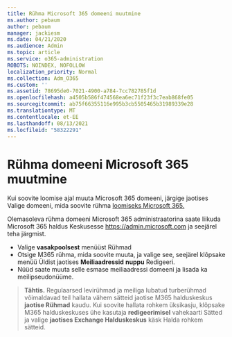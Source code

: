```yaml
---
title: Rühma Microsoft 365 domeeni muutmine
ms.author: pebaum
author: pebaum
manager: jackiesm
ms.date: 04/21/2020
ms.audience: Admin
ms.topic: article
ms.service: o365-administration
ROBOTS: NOINDEX, NOFOLLOW
localization_priority: Normal
ms.collection: Adm_O365
ms.custom: ''
ms.assetid: 78695de0-7021-4900-a784-7cc782785f1d
ms.openlocfilehash: a4505b586f474568ea6ec71f23f3c7eab868fe05
ms.sourcegitcommit: ab75f66355116e995b3cb5505465b31989339e28
ms.translationtype: MT
ms.contentlocale: et-EE
ms.lasthandoff: 08/13/2021
ms.locfileid: "58322291"
---
```

# <a name="change-the-domain-for-a-microsoft-365-group"></a>Rühma domeeni Microsoft 365 muutmine

Kui soovite loomise ajal muuta Microsoft 365 domeeni, järgige jaotises Valige domeeni, mida soovite rühma [loomiseks Microsoft 365.](https://docs.microsoft.com/microsoft-365/admin/create-groups/choose-domain-to-create-groups)

Olemasoleva rühma domeeni Microsoft 365 administraatorina saate liikuda Microsoft 365 haldus Keskusesse https://admin.microsoft.com ja seejärel teha järgmist.

- Valige **vasakpoolsest** menüüst Rühmad
- Otsige M365 rühma, mida soovite muuta, ja  valige see, seejärel klõpsake menüü Üldist jaotises **Meiliaadressid** **nuppu** Redigeeri.
- Nüüd saate muuta selle esmase meiliaadressi domeeni ja lisada ka meilipseudonüüme.

> **Tähtis.** Regulaarsed levirühmad ja meiliga lubatud turberühmad võimaldavad teil hallata vähem sätteid jaotise M365 halduskeskus **jaotise Rühmad** kaudu. Kui soovite hallata rohkem üksikasju, klõpsake M365 halduskeskuses ühe kasutaja **redigeerimisel** vahekaarti Sätted ja valige **jaotises Exchange Halduskeskus** käsk Halda rohkem sätteid.